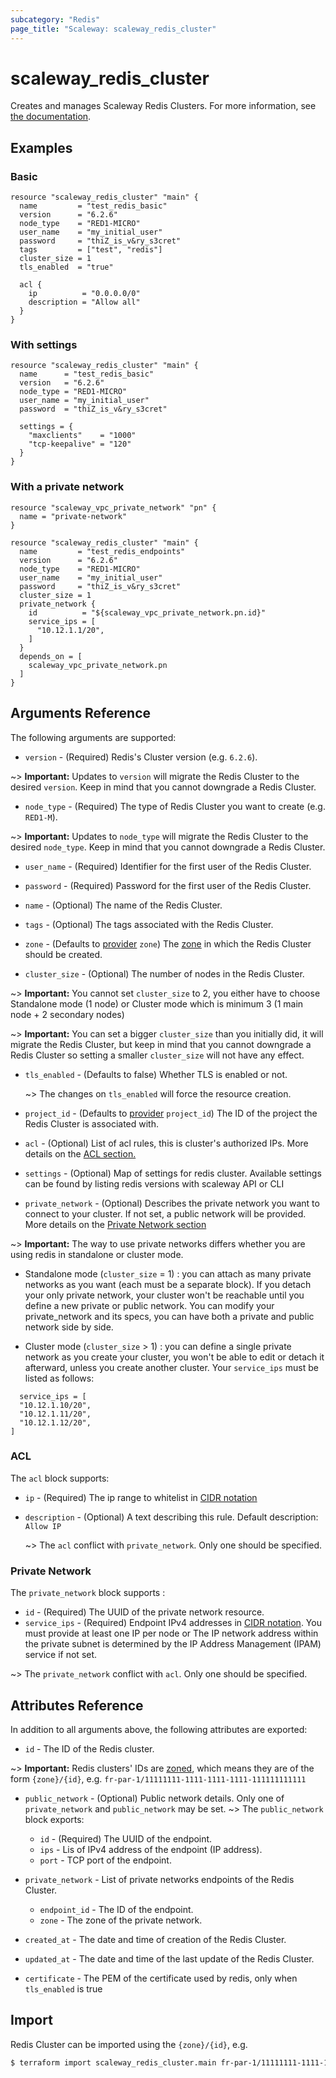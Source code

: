 ```yaml
---
subcategory: "Redis"
page_title: "Scaleway: scaleway_redis_cluster"
---
```


# scaleway_redis_cluster

Creates and manages Scaleway Redis Clusters.
For more information, see [the documentation](https://developers.scaleway.com/en/products/redis/api/v1alpha1/).

## Examples

### Basic

```hcl
resource "scaleway_redis_cluster" "main" {
  name         = "test_redis_basic"
  version      = "6.2.6"
  node_type    = "RED1-MICRO"
  user_name    = "my_initial_user"
  password     = "thiZ_is_v&ry_s3cret"
  tags         = ["test", "redis"]
  cluster_size = 1
  tls_enabled  = "true"

  acl {
    ip          = "0.0.0.0/0"
    description = "Allow all"
  }
}
```

### With settings

```hcl
resource "scaleway_redis_cluster" "main" {
  name      = "test_redis_basic"
  version   = "6.2.6"
  node_type = "RED1-MICRO"
  user_name = "my_initial_user"
  password  = "thiZ_is_v&ry_s3cret"

  settings = {
    "maxclients"    = "1000"
    "tcp-keepalive" = "120"
  }
}
```

### With a private network

```hcl
resource "scaleway_vpc_private_network" "pn" {
  name = "private-network"
}

resource "scaleway_redis_cluster" "main" {
  name         = "test_redis_endpoints"
  version      = "6.2.6"
  node_type    = "RED1-MICRO"
  user_name    = "my_initial_user"
  password     = "thiZ_is_v&ry_s3cret"
  cluster_size = 1
  private_network {
    id          = "${scaleway_vpc_private_network.pn.id}"
    service_ips = [
      "10.12.1.1/20",
    ]
  }
  depends_on = [
    scaleway_vpc_private_network.pn
  ]
}
```

## Arguments Reference

The following arguments are supported:

- `version` - (Required) Redis's Cluster version (e.g. `6.2.6`).

~> **Important:** Updates to `version` will migrate the Redis Cluster to the desired `version`. Keep in mind that you
cannot downgrade a Redis Cluster.

- `node_type` - (Required) The type of Redis Cluster you want to create (e.g. `RED1-M`).

~> **Important:** Updates to `node_type` will migrate the Redis Cluster to the desired `node_type`. Keep in mind that
you cannot downgrade a Redis Cluster.

- `user_name` - (Required) Identifier for the first user of the Redis Cluster.

- `password` - (Required) Password for the first user of the Redis Cluster.

- `name` - (Optional) The name of the Redis Cluster.

- `tags` - (Optional) The tags associated with the Redis Cluster.

- `zone` - (Defaults to [provider](../index.md) `zone`) The [zone](../guides/regions_and_zones.md#zones) in which the
  Redis Cluster should be created.

- `cluster_size` - (Optional) The number of nodes in the Redis Cluster.

~> **Important:** You cannot set `cluster_size` to 2, you either have to choose Standalone mode (1 node) or Cluster mode
which is minimum 3 (1 main node + 2 secondary nodes)

~> **Important:** You can set a bigger `cluster_size` than you initially did, it will migrate the Redis Cluster, but
keep in mind that you cannot downgrade a Redis Cluster so setting a smaller `cluster_size` will not have any effect.

- `tls_enabled` - (Defaults to false) Whether TLS is enabled or not.

  ~> The changes on `tls_enabled` will force the resource creation.

- `project_id` - (Defaults to [provider](../index.md) `project_id`) The ID of the project the Redis Cluster is
  associated with.

- `acl` - (Optional) List of acl rules, this is cluster's authorized IPs. More details on the [ACL section.](#acl)

- `settings` - (Optional) Map of settings for redis cluster. Available settings can be found by listing redis versions
  with scaleway API or CLI

- `private_network` - (Optional) Describes the private network you want to connect to your cluster. If not set, a public
  network will be provided. More details on the [Private Network section](#private-network)

~> **Important:** The way to use private networks differs whether you are using redis in standalone or cluster mode.

- Standalone mode (`cluster_size` = 1) : you can attach as many private networks as you want (each must be a separate
  block). If you detach your only private network, your cluster won't be reachable until you define a new private or
  public network. You can modify your private_network and its specs, you can have both a private and public network side
  by side.

- Cluster mode (`cluster_size` > 1) : you can define a single private network as you create your cluster, you won't be
  able to edit or detach it afterward, unless you create another cluster. Your `service_ips` must be listed as follows:

```hcl
  service_ips = [
  "10.12.1.10/20",
  "10.12.1.11/20",
  "10.12.1.12/20",
]
```

### ACL

The `acl` block supports:

- `ip` - (Required) The ip range to whitelist
  in [CIDR notation](https://en.wikipedia.org/wiki/Classless_Inter-Domain_Routing#CIDR_notation)
- `description` - (Optional) A text describing this rule. Default description: `Allow IP`

  ~> The `acl` conflict with `private_network`. Only one should be specified.

### Private Network

The `private_network` block supports :

- `id` - (Required) The UUID of the private network resource.
- `service_ips` - (Required) Endpoint IPv4 addresses
  in [CIDR notation](https://en.wikipedia.org/wiki/Classless_Inter-Domain_Routing#CIDR_notation). You must provide at
  least one IP per node or The IP network address within the private subnet is determined by the IP Address Management (IPAM)
  service if not set.

~> The `private_network` conflict with `acl`. Only one should be specified.

## Attributes Reference

In addition to all arguments above, the following attributes are exported:

- `id` - The ID of the Redis cluster.

~> **Important:** Redis clusters' IDs are [zoned](../guides/regions_and_zones.md#resource-ids), which means they are of
the form `{zone}/{id}`, e.g. `fr-par-1/11111111-1111-1111-1111-111111111111`

- `public_network` - (Optional) Public network details. Only one of `private_network` and `public_network` may be set.
  ~> The `public_network` block exports:
    - `id` - (Required) The UUID of the endpoint.
    - `ips` - Lis of IPv4 address of the endpoint (IP address).
    - `port` - TCP port of the endpoint.

- `private_network` - List of private networks endpoints of the Redis Cluster.
  - `endpoint_id` - The ID of the endpoint.
  - `zone` - The zone of the private network.

- `created_at` - The date and time of creation of the Redis Cluster.
- `updated_at` - The date and time of the last update of the Redis Cluster.
- `certificate` - The PEM of the certificate used by redis, only when `tls_enabled` is true

## Import

Redis Cluster can be imported using the `{zone}/{id}`, e.g.

```bash
$ terraform import scaleway_redis_cluster.main fr-par-1/11111111-1111-1111-1111-111111111111
```
